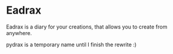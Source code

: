 # Eadrax

Eadrax is a diary for your creations, that allows you to create from anywhere.

pydrax is a temporary name until I finish the rewrite :)
